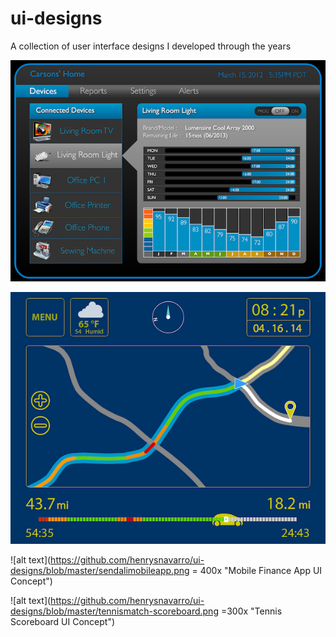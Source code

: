 # ui-designs
A collection of user interface designs I developed through the years

![alt text](https://github.com/henrysnavarro/ui-designs/blob/master/HomeControl.png "Home Control App UI Concept")

![alt text](https://github.com/henrysnavarro/ui-designs/blob/master/vehicleNav.png "Vehicle Navigation UI Concept")

![alt text](https://github.com/henrysnavarro/ui-designs/blob/master/sendalimobileapp.png = 400x "Mobile Finance App UI Concept")

![alt text](https://github.com/henrysnavarro/ui-designs/blob/master/tennismatch-scoreboard.png =300x "Tennis Scoreboard UI Concept")

